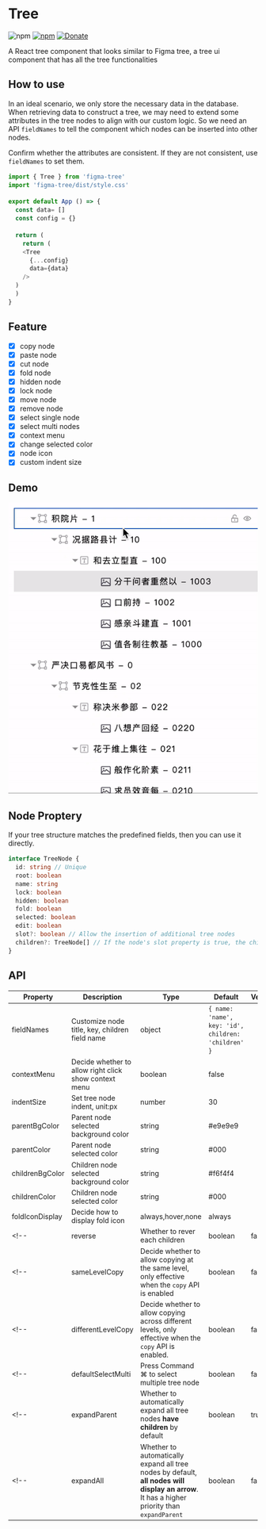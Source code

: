 # Tree

![npm](https://img.shields.io/npm/dm/figma-tree) [![npm](https://img.shields.io/npm/v/figma-tree.svg)](https://www.npmjs.com/package/figma-tree) [![Donate](https://img.shields.io/badge/Donate-PayPal-green.svg)](https://paypal.me/noxxxxxxx)

A React tree component that looks similar to Figma tree, a tree ui component that has all the tree functionalities

## How to use

In an ideal scenario, we only store the necessary data in the database. When retrieving data to construct a tree, we may need to extend some attributes in the tree nodes to align with our custom logic. So we need an API `fieldNames` to tell the component which nodes can be inserted into other nodes.

Confirm whether the attributes are consistent. If they are not consistent, use `fieldNames` to set them.

```js
import { Tree } from 'figma-tree'
import 'figma-tree/dist/style.css'

export default App () => {
  const data= []
  const config = {}

  return (
    return (
    <Tree
      {...config}
      data={data}
    />
  )
  )
}
```

## Feature

- [x] copy node
- [x] paste node
- [x] cut node
- [x] fold node
- [x] hidden node
- [x] lock node
- [x] move node
- [x] remove node
- [x] select single node
- [x] select multi nodes
- [x] context menu
- [x] change selected color
- [x] node icon
- [x] custom indent size

## Demo

![Figma Tree Component Demo](./demo/figma-tree-demo.gif)

## Node Proptery

If your tree structure matches the predefined fields, then you can use it directly.

```ts
interface TreeNode {
  id: string // Unique
  root: boolean
  name: string
  lock: boolean
  hidden: boolean
  fold: boolean
  selected: boolean
  edit: boolean
  slot?: boolean // Allow the insertion of additional tree nodes
  children?: TreeNode[] // If the node's slot property is true, the children property will be set
}
```

## API

| Property           | Description                                                                                                                                  | Type              | Default                                             | Version |
| ------------------ | -------------------------------------------------------------------------------------------------------------------------------------------- | ----------------- | --------------------------------------------------- | ------- |
| fieldNames         | Customize node title, key, children field name                                                                                               | object            | `{ name: 'name', key: 'id', children: 'children' }` |         |
| contextMenu        | Decide whether to allow right click show context menu                                                                                        | boolean           | false                                               |         |
| indentSize         | Set tree node indent, unit:px                                                                                                                | number            | 30                                                  |         |
| parentBgColor      | Parent node selected background color                                                                                                        | string            | #e9e9e9                                             |         |
| parentColor        | Parent node selected color                                                                                                                   | string            | #000                                                |         |
| childrenBgColor    | Children node selected background color                                                                                                      | string            | #f6f4f4                                             |         |
| childrenColor      | Children node selected color                                                                                                                 | string            | #000                                                |         |
| foldIconDisplay    | Decide how to display fold icon                                                                                                              | always,hover,none | always                                              |         |
<!-- | reverse            | Whether to rever each children                                                                                                               | boolean           | false                                               |         | -->
<!-- | sameLevelCopy      | Decide whether to allow copying at the same level, only effective when the `copy` API is enabled                                             | boolean           | false                                               |         | -->
<!-- | differentLevelCopy | Decide whether to allow copying across different levels, only effective when the `copy` API is enabled.                                      | boolean           | false                                               |         | -->
<!-- | defaultSelectMulti | Press Command ⌘ to select multiple tree node                                                                                                 | boolean           | false                                               |         | -->
<!-- | expandParent       | Whether to automatically expand all tree nodes **have children** by default                                                                  | boolean           | true                                                |         | -->
<!-- | expandAll          | Whether to automatically expand all tree nodes by default, **all nodes will display an arrow**. It has a higher priority than `expandParent` | boolean           | false                                               |         | -->

<!-- ## Methods

| Name             | Description                      | Params  | Value        | Version |
| ---------------- | -------------------------------- | ------- | ------------ | ------- |
| getData          | get tree data                    | -       | `TreeNode[]` |         |
| findNodeById     | get tree node data               | node id | `TreeNode`   |         |
| findNodeByAnchor | get tree node data               | node id | `TreeNode`   |         |
| extendProperty   | add custom property to tree node | node id | `TreeNode`   |         | -->
